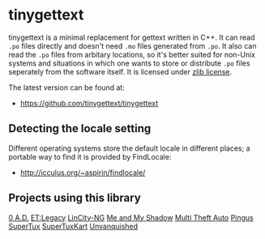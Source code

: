 tinygettext
===========

tinygettext is a minimal replacement for gettext written in C++. It
can read `.po` files directly and doesn't need `.mo` files generated
from `.po`. It also can read the `.po` files from arbitary locations,
so it's better suited for non-Unix systems and situations in which one
wants to store or distribute `.po` files seperately from the software
itself. It is licensed under
[zlib license](http://en.wikipedia.org/wiki/Zlib_License).

The latest version can be found at:

* https://github.com/tinygettext/tinygettext


Detecting the locale setting
----------------------------

Different operating systems store the default locale in different
places; a portable way to find it is provided by FindLocale:

* http://icculus.org/~aspirin/findlocale/


Projects using this library
---------------------------

[0 A.D.](http://play0ad.com/)
[ET:Legacy](https://www.etlegacy.com/)
[LinCity-NG](https://github.com/lincity-ng/lincity-ng)
[Me and My Shadow](http://meandmyshadow.sourceforge.net/)
[Multi Theft Auto](http://www.multitheftauto.com/)
[Pingus](http://pingus.seul.org/)
[SuperTux](http://supertuxproject.org/)
[SuperTuxKart](http://supertuxkart.net/)
[Unvanquished](https://www.unvanquished.net/)
